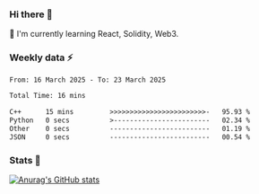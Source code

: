 ### Hi there 👋
🌱 I'm currently learning React, Solidity, Web3.

<!--
**cyf-maple/cyf-maple** is a ✨ _special_ ✨ repository because its `README.md` (this file) appears on your GitHub profile.

Here are some ideas to get you started:

- 🔭 I’m currently working on ...
- 🌱 I’m currently learning ...
- 👯 I’m looking to collaborate on ...
- 🤔 I’m looking for help with ...
- 💬 Ask me about ...
- 📫 How to reach me: ...
- 😄 Pronouns: ...
- ⚡ Fun fact: ...
-->

### Weekly data ⚡
<!--START_SECTION:waka-->

```txt
From: 16 March 2025 - To: 23 March 2025

Total Time: 16 mins

C++      15 mins         >>>>>>>>>>>>>>>>>>>>>>>>-   95.93 %
Python   0 secs          >------------------------   02.34 %
Other    0 secs          -------------------------   01.19 %
JSON     0 secs          -------------------------   00.54 %
```

<!--END_SECTION:waka-->


### Stats 💬
[![Anurag's GitHub stats](https://github-readme-stats.vercel.app/api?username=cyf-maple)](https://github.com/anuraghazra/github-readme-stats)
